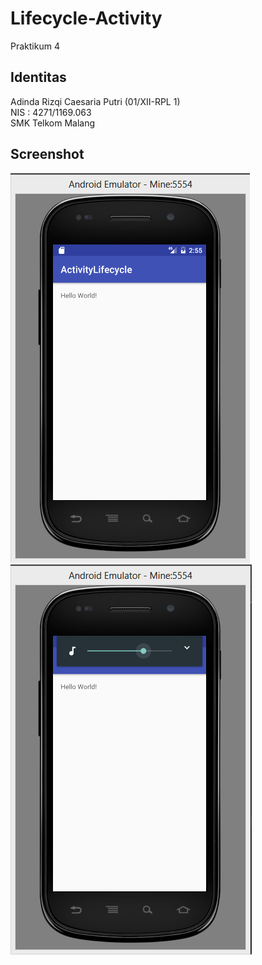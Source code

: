 # Lifecycle-Activity
Praktikum 4

## Identitas
Adinda Rizqi Caesaria Putri (01/XII-RPL 1) <br>
NIS : 4271/1169.063 <br>
SMK Telkom Malang

## Screenshot
![Screenshot 1](https://github.com/adindarizqicp/Lifecycle-Activity/blob/master/actLifecycle_1.png)
![Screenshot 2](https://github.com/adindarizqicp/Lifecycle-Activity/blob/master/actLifecycle_2.png)
